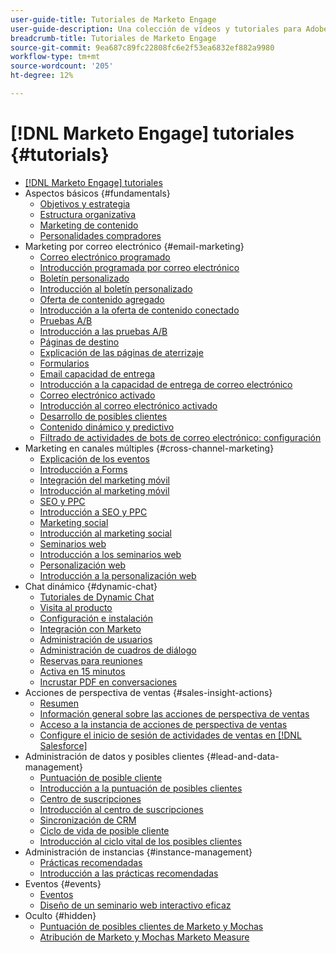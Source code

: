 ```yaml
---
user-guide-title: Tutoriales de Marketo Engage
user-guide-description: Una colección de vídeos y tutoriales para Adobe Marketo Engage.
breadcrumb-title: Tutoriales de Marketo Engage
source-git-commit: 9ea687c89fc22808fc6e2f53ea6832ef882a9980
workflow-type: tm+mt
source-wordcount: '205'
ht-degree: 12%

---
```



# [!DNL Marketo Engage] tutoriales {#tutorials}

+ [[!DNL Marketo Engage] tutoriales](overview.md)
+ Aspectos básicos {#fundamentals}
   + [Objetivos y estrategia](fundamentals/goals-and-strategy-learn.md)
   + [Estructura organizativa](fundamentals/organizational-structure-learn.md)
   + [Marketing de contenido](fundamentals/content-marketing-learn.md)
   + [Personalidades compradores](fundamentals/buyer-personas-learn.md)
+ Marketing por correo electrónico {#email-marketing}
   + [Correo electrónico programado](email-marketing/scheduled-email-learn.md)
   + [Introducción programada por correo electrónico](email-marketing/scheduled-email-watch.md)
   + [Boletín personalizado](email-marketing/personalized-newsletter-learn.md)
   + [Introducción al boletín personalizado](email-marketing/personalized-newsletter-watch.md)
   + [Oferta de contenido agregado](email-marketing/gated-content-offer-learn.md)
   + [Introducción a la oferta de contenido conectado](email-marketing/gated-content-offer-watch.md)
   + [Pruebas A/B](email-marketing/ab-testing-learn.md)
   + [Introducción a las pruebas A/B](email-marketing/ab-testing-watch.md)
   + [Páginas de destino ](email-marketing/landing-pages-learn.md)
   + [Explicación de las páginas de aterrizaje](email-marketing/landing-pages-watch.md)
   + [Formularios](email-marketing/forms-learn.md)
   + [Email capacidad de entrega](email-marketing/email-deliverability-learn.md)
   + [Introducción a la capacidad de entrega de correo electrónico](email-marketing/email-deliverability-watch.md)
   + [Correo electrónico activado](email-marketing/triggered-email-learn.md)
   + [Introducción al correo electrónico activado](email-marketing/triggered-email-watch.md)
   + [Desarrollo de posibles clientes](email-marketing/lead-nuturing-learn.md)
   + [Contenido dinámico y predictivo](email-marketing/dynamic-and-predictive-content-learn.md)
   + [Filtrado de actividades de bots de correo electrónico: configuración](filtering-email-bot-activities/setup.md)
+ Marketing en canales múltiples {#cross-channel-marketing}
   + [Explicación de los eventos](events/events-watch.md)
   + [Introducción a Forms](email-marketing/forms-watch.md)
   + [Integración del marketing móvil](cross-channel-marketing/mobile-marketing-learn.md)
   + [Introducción al marketing móvil](cross-channel-marketing/mobile-marketing-watch.md)
   + [SEO y PPC](cross-channel-marketing/seo-and-ppc-learn.md)
   + [Introducción a SEO y PPC](cross-channel-marketing/seo-and-ppc-watch.md)
   + [Marketing social](cross-channel-marketing/social-marketing-learn.md)
   + [Introducción al marketing social](cross-channel-marketing/social-marketing-watch.md)
   + [Seminarios web](events/webinar-learn.md)
   + [Introducción a los seminarios web](events/webinar-watch.md)
   + [Personalización web](cross-channel-marketing/web-personalization-learn.md)
   + [Introducción a la personalización web](cross-channel-marketing/web-personalization-watch.md)
+ Chat dinámico {#dynamic-chat}
   + [Tutoriales de Dynamic Chat](dynamic-chat/dynamic-chat-overview.md)
   + [Visita al producto](dynamic-chat/product-tour.md)
   + [Configuración e instalación](dynamic-chat/setup.md)
   + [Integración con Marketo](dynamic-chat/marketo-integration.md)
   + [Administración de usuarios](dynamic-chat/user-management.md)
   + [Administración de cuadros de diálogo](dynamic-chat/dialogue-management.md)
   + [Reservas para reuniones](dynamic-chat/meeting-booking.md)
   + [Activa en 15 minutos](dynamic-chat/go-live-in-15-minutes.md)
   + [Incrustar PDF en conversaciones](dynamic-chat/document-cloud-integration.md)
+ Acciones de perspectiva de ventas {#sales-insight-actions}
   + [Resumen](sales-insight-actions/overview.md)
   + [Información general sobre las acciones de perspectiva de ventas](sales-insight-actions/sales-insight-actions-overview.md)
   + [Acceso a la instancia de acciones de perspectiva de ventas](sales-insight-actions/accessing-your-sales-insight-actions-instance.md)
   + [Configure el inicio de sesión de actividades de ventas en [!DNL Salesforce]](sales-insight-actions/configure-sales-activity-logging-to-salesforce.md)
+ Administración de datos y posibles clientes {#lead-and-data-management}
   + [Puntuación de posible cliente](lead-and-data-management/lead-scoring-learn.md)
   + [Introducción a la puntuación de posibles clientes](lead-and-data-management/lead-scoring-watch.md)
   + [Centro de suscripciones](lead-and-data-management/subscription-center-learn.md)
   + [Introducción al centro de suscripciones](lead-and-data-management/subscription-center-watch.md)
   + [Sincronización de CRM](lead-and-data-management/crm-sync-learn.md)
   + [Ciclo de vida de posible cliente](lead-and-data-management/lead-lifecycle-learn.md)
   + [Introducción al ciclo vital de los posibles clientes](lead-and-data-management/lead-lifecycle-watch.md)
+ Administración de instancias {#instance-management}
   + [Prácticas recomendadas](instance-management/best-practice-learn.md)
   + [Introducción a las prácticas recomendadas](instance-management/best-practice-watch.md)
+ Eventos {#events}
   + [Eventos](events/events-learn.md)
   + [Diseño de un seminario web interactivo eficaz](events/design-an-effective-interactive-webinar.md)
+ Oculto {#hidden}
   + [Puntuación de posibles clientes de Marketo y Mochas](events/marketo-and-mochas/lead-scoring.md)
   + [Atribución de Marketo y Mochas Marketo Measure](events/marketo-and-mochas/attribution.md)